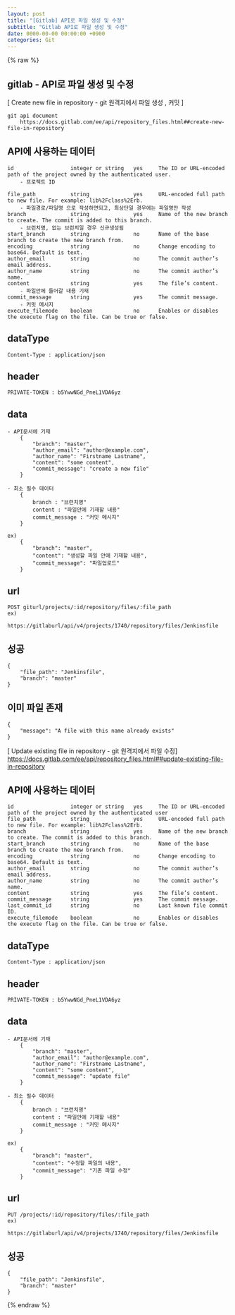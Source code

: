 ```yaml
---  
layout: post  
title: "[Gitlab] API로 파일 생성 및 수정"  
subtitle: "Gitlab API로 파일 생성 및 수정"  
date: 0000-00-00 00:00:00 +0900  
categories: Git  
---  
```

{% raw %}  
## gitlab - API로 파일 생성 및 수정  
  
[ Create new file in repository - git 원격지에서 파일 생성 , 커밋 ]  
  
	git api document  
		https://docs.gitlab.com/ee/api/repository_files.html##create-new-file-in-repository  
  
## API에 사용하는 데이터  
  
	id					integer or string	yes		The ID or URL-encoded path of the project owned by the authenticated user.  
		- 프로젝트 ID  
  
	file_path			string				yes		URL-encoded full path to new file. For example: lib%2Fclass%2Erb.  
		- 파일경로/파일명 으로 작성하면되고, 최상단일 경우에는 파일명만 작성  
	branch				string				yes		Name of the new branch to create. The commit is added to this branch.  
		- 브런치명, 없는 브런치일 경우 신규생성됨  
	start_branch		string				no		Name of the base branch to create the new branch from.  
	encoding			string				no		Change encoding to base64. Default is text.  
	author_email		string				no		The commit author’s email address.  
	author_name			string				no		The commit author’s name.  
	content				string				yes		The file’s content.  
		- 파일안에 들어갈 내용 기재  
	commit_message		string				yes		The commit message.  
		- 커밋 메시지  
	execute_filemode	boolean				no		Enables or disables the execute flag on the file. Can be true or false.  
  
## dataType  
	Content-Type : application/json  
  
## header  
	PRIVATE-TOKEN : b5YwwNGd_PneL1VDA6yz  
  
## data  
  
	- API문서에 기재  
		{  
			"branch": "master",  
			"author_email": "author@example.com",  
			"author_name": "Firstname Lastname",  
			"content": "some content",  
			"commit_message": "create a new file"  
		}  
  
	- 최소 필수 데이터  
		{  
			branch : "브런치명"  
			content : "파일안에 기재할 내용"  
			commit_message : "커밋 메시지"  
		}  
  
	ex)  
		{  
			"branch": "master",  
			"content": "생성할 파일 안에 기재할 내용",  
			"commit_message": "파일업로드"  
		}  
  
## url  
	POST giturl/projects/:id/repository/files/:file_path  
	ex)  
		https://gitlaburl/api/v4/projects/1740/repository/files/Jenkinsfile  
  
## 성공  
	{  
		"file_path": "Jenkinsfile",  
		"branch": "master"  
	}  
  
## 이미 파일 존재  
	{  
		"message": "A file with this name already exists"  
	}  
  
[ Update existing file in repository - git 원격지에서 파일 수정]  
	https://docs.gitlab.com/ee/api/repository_files.html##update-existing-file-in-repository  
  
## API에 사용하는 데이터  
	id					integer or string	yes		The ID or URL-encoded path of the project owned by the authenticated user  
	file_path			string				yes		URL-encoded full path to new file. For example: lib%2Fclass%2Erb.  
	branch				string				yes		Name of the new branch to create. The commit is added to this branch.  
	start_branch		string				no		Name of the base branch to create the new branch from.  
	encoding			string				no		Change encoding to base64. Default is text.  
	author_email		string				no		The commit author’s email address.  
	author_name			string				no		The commit author’s name.  
	content				string				yes		The file’s content.  
	commit_message		string				yes		The commit message.  
	last_commit_id		string				no		Last known file commit ID.  
	execute_filemode	boolean				no		Enables or disables the execute flag on the file. Can be true or false.  
  
## dataType  
	Content-Type : application/json  
  
## header  
	PRIVATE-TOKEN : b5YwwNGd_PneL1VDA6yz  
  
## data  
	- API문서에 기재  
		{  
			"branch": "master",  
			"author_email": "author@example.com",  
			"author_name": "Firstname Lastname",  
			"content": "some content",  
			"commit_message": "update file"  
		}  
  
	- 최소 필수 데이터  
		{  
			branch : "브런치명"  
			content : "파일안에 기재할 내용"  
			commit_message : "커밋 메시지"  
		}  
  
	ex)  
		{  
			"branch": "master",  
			"content": "수정할 파일의 내용",  
			"commit_message": "기존 파일 수정"  
		}  
  
## url  
	PUT /projects/:id/repository/files/:file_path  
	ex)  
		https://gitlaburl/api/v4/projects/1740/repository/files/Jenkinsfile  
  
## 성공  
	{  
		"file_path": "Jenkinsfile",  
		"branch": "master"  
	}  
{% endraw %}